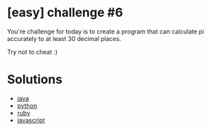 # [easy] challenge #6

You're challenge for today is to create a program that can calculate pi accurately to at least 30 decimal places.

Try not to cheat :)

# Solutions

- [java](java/)
- [python](python/)
- [ruby](ruby/)
- [javascript](javascript/)

